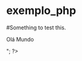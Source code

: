# exemplo_php
#Something to test this.

<html>
 <head>
  <title>PHP Teste</title>
 </head>
 <body>
 <?php echo "<p>Olá Mundo</p>"; ?>
 </body>
</html>
